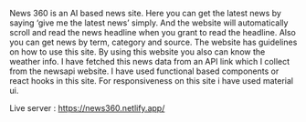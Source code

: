 News 360 is an AI based news site. Here you can get the latest news by saying ‘give me the latest news’ simply. And the website will automatically scroll and read the news headline when you grant to read the headline. Also you can get news by term, category and source. The website has guidelines on how to use this site. By using this website you also can know the weather info. I have fetched this news data from an API link which I collect from the newsapi website. I have used functional based components or react hooks in this site. For responsiveness on this site i have used material ui.

Live server : https://news360.netlify.app/

